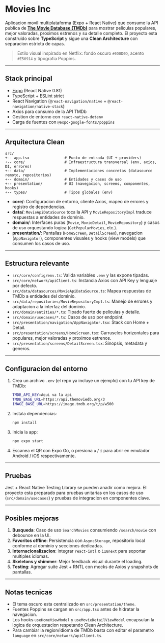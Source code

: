 # Movies Inc

Aplicacion movil multiplataforma (Expo + React Native) que consume la API publica de **[The Movie Database (TMDb)](https://developers.themoviedb.org/3)** para mostrar peliculas populares, mejor valoradas, proximos estrenos y su detalle completo. El proyecto esta construido sobre **TypeScript** y sigue una **Clean Architecture** con separacion estricta de capas.

> Estilo visual inspirado en Netflix: fondo oscuro `#0D0D0D`, acento `#E50914` y tipografia Poppins.

---

## Stack principal

- [Expo](https://expo.dev) (React Native 0.81)
- TypeScript + ESLint strict
- React Navigation (`@react-navigation/native` + `@react-navigation/native-stack`)
- Axios para consumo de la API TMDb
- Gestion de entorno con `react-native-dotenv`
- Carga de fuentes con `@expo-google-fonts/poppins`

---

## Arquitectura Clean

```
src/
+-- app.tsx                # Punto de entrada (UI + providers)
+-- core/                  # Infraestructura transversal (env, axios, DI, errores)
+-- data/                  # Implementaciones concretas (datasource remoto, repositorios)
+-- domain/                # Entidades y casos de uso
+-- presentation/          # UI (navegacion, screens, componentes, hooks)
+-- types/                 # Tipos globales (env)
```

- **core/**: Configuracion de entorno, cliente Axios, mapeo de errores y registro de dependencias.
- **data/**: `MovieApiDataSource` toca la API y `MovieRepositoryImpl` traduce respuestas a entidades de dominio.
- **domain/**: Interfaces puras (`Movie`, `MovieDetail`, `MovieRepository`) y casos de uso orquestando logica (`GetPopularMovies`, etc.).
- **presentation/**: Pantallas (`HomeScreen`, `DetailScreen`), navegacion (`AppNavigator`), componentes visuales y hooks (view models) que consumen los casos de uso.

---

## Estructura relevante

- `src/core/config/env.ts`: Valida variables `.env` y las expone tipadas.
- `src/core/network/apiClient.ts`: Instancia Axios con API Key y lenguaje por defecto.
- `src/data/datasources/MovieApiDataSource.ts`: Mapea respuestas de TMDb a entidades del dominio.
- `src/data/repositories/MovieRepositoryImpl.ts`: Manejo de errores y adaptacion a la interfaz del dominio.
- `src/domain/entities/*.ts`: Tipado fuerte de peliculas y detalle.
- `src/domain/usecases/*.ts`: Casos de uso por endpoint.
- `src/presentation/navigation/AppNavigator.tsx`: Stack con Home + Detail.
- `src/presentation/screens/HomeScreen.tsx`: Carruseles horizontales para populares, mejor valoradas y proximos estrenos.
- `src/presentation/screens/DetailScreen.tsx`: Sinopsis, metadata y generos.

---

## Configuracion del entorno

1. Crea un archivo `.env` (el repo ya incluye un ejemplo) con tu API key de TMDb:

   ```bash
   TMDB_API_KEY=Aqui va la api
   TMDB_BASE_URL=https://api.themoviedb.org/3
   IMAGE_BASE_URL=https://image.tmdb.org/t/p/w500
   ```

2. Instala dependencias:

   ```bash
   npm install
   ```

3. Inicia la app:

   ```bash
   npx expo start
   ```

4. Escanea el QR con Expo Go, o presiona `a` / `i` para abrir en emulador Android / iOS respectivamente.

---

## Pruebas

Jest + React Native Testing Library se pueden anadir como mejora. El proyecto esta preparado para pruebas unitarias en los casos de uso (`src/domain/usecases`) y pruebas de integracion en componentes clave.

---

## Posibles mejoras

1. **Busqueda**: Caso de uso `SearchMovies` consumiendo `/search/movie` con debounce en la UI.
2. **Favoritos offline**: Persistencia con `AsyncStorage`, repositorio local conforme al dominio y secciones dedicadas.
3. **Internacionalizacion**: Integrar `react-intl` o `i18next` para soportar multiples idiomas.
4. **Skeletons y shimmer**: Mejor feedback visual durante el loading.
5. **Testing**: Agregar suite Jest + RNTL con mocks de Axios y snapshots de pantallas.

---

## Notas tecnicas

- El tema oscuro esta centralizado en `src/presentation/theme`.
- Fuentes Poppins se cargan en `src/app.tsx` antes de hidratar la navegacion.
- Los hooks `useHomeViewModel` y `useMovieDetailViewModel` encapsulan la logica de orquestacion respetando Clean Architecture.
- Para cambiar la region/idioma de TMDb basta con editar el parametro `language` en `src/core/network/apiClient.ts`.
